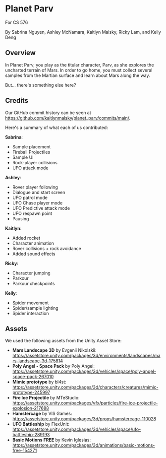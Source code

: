 # Planet Parv

For CS 576

By Sabrina Nguyen, Ashley McNamara, Kaitlyn Malsky, Ricky Lam, and Kelly Deng

## Overview
In Planet Parv, you play as the titular character, Parv, as she explores the uncharted terrain of Mars. In order to go home, you must collect several samples from the Martian surface and learn about Mars along the way.

But... there's something else here?

## Credits

Our GitHub commit history can be seen at https://github.com/kaitlynmalsky/planet_parv/commits/main/.

Here's a summary of what each of us contributed:

**Sabrina**:
* Sample placement
* Fireball Projectiles
* Sample UI
* Rock-player collisions
* UFO attack mode

**Ashley**:
* Rover player following
* Dialogue and start screen
* UFO patrol mode
* UFO Chase player mode
* UFO Predictive attack mode
* UFO respawn point
* Pausing

**Kaitlyn**:
* Added rocket
* Character animation
* Rover collisions + rock avoidance
* Added sound effects

**Ricky**:
* Character jumping
* Parkour
* Parkour checkpoints

**Kelly**:
* Spider movement
* Spider/sample lighting
* Spider interaction

## Assets

We used the following assets from the Unity Asset Store:
* **Mars Landscape 3D** by Evgenii Nikolskii: https://assetstore.unity.com/packages/3d/environments/landscapes/mars-landscape-3d-175814
* **Poly Angel - Space Pack** by Poly Angel: https://assetstore.unity.com/packages/3d/vehicles/space/poly-angel-space-pack-267010
* **Mimic prototype** by bl4st: https://assetstore.unity.com/packages/3d/characters/creatures/mimic-prototype-245997
* **Fire Ice Projectile** by MTeStudio: https://assetstore.unity.com/packages/vfx/particles/fire-ice-projectile-explosion-217688
* **Hamstercage** by VIS Games: https://assetstore.unity.com/packages/3d/props/hamstercage-110028
* **UFO Battleship** by FlexUnit: https://assetstore.unity.com/packages/3d/vehicles/space/ufo-battleship-289193
* **Basic Motions FREE** by Kevin Iglesias: https://assetstore.unity.com/packages/3d/animations/basic-motions-free-154271

